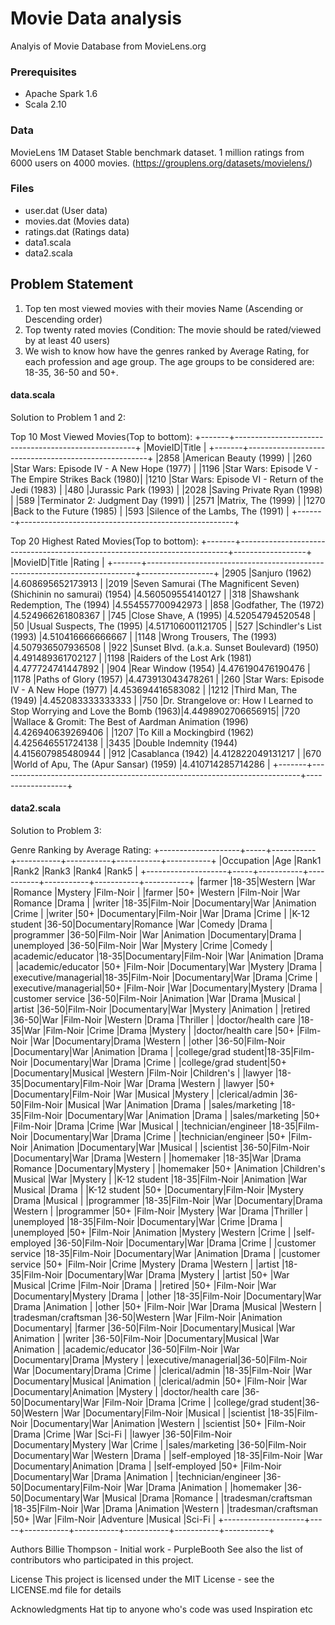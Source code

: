 # Movie Data analysis
Analyis of Movie Database from MovieLens.org

### Prerequisites
- Apache Spark 1.6
- Scala 2.10

### Data 

MovieLens 1M Dataset
Stable benchmark dataset. 1 million ratings from 6000 users on 4000 movies.
(https://grouplens.org/datasets/movielens/)


### Files
- user.dat (User data)               
- movies.dat (Movies data)           
- ratings.dat (Ratings data)        
- data1.scala
- data2.scala

## Problem Statement

1. Top ten most viewed movies with their movies Name (Ascending or Descending order)
2. Top twenty rated movies (Condition: The movie should be rated/viewed by at least 40 users)
3. We wish to know how have the genres ranked by Average Rating, for each profession and age
group. The age groups to be considered are: 18-35, 36-50 and 50+.

#### data.scala
Solution to Problem 1 and 2:

Top 10 Most Viewed Movies(Top to bottom):
+-------+-----------------------------------------------------+
|MovieID|Title                                                |
+-------+-----------------------------------------------------+
|2858   |American Beauty (1999)                               |
|260    |Star Wars: Episode IV - A New Hope (1977)            |
|1196   |Star Wars: Episode V - The Empire Strikes Back (1980)|
|1210   |Star Wars: Episode VI - Return of the Jedi (1983)    |
|480    |Jurassic Park (1993)                                 |
|2028   |Saving Private Ryan (1998)                           |
|589    |Terminator 2: Judgment Day (1991)                    |
|2571   |Matrix, The (1999)                                   |
|1270   |Back to the Future (1985)                            |
|593    |Silence of the Lambs, The (1991)                     |
+-------+-----------------------------------------------------+

Top 20 Highest Rated Movies(Top to bottom):
+-------+---------------------------------------------------------------------------+------------------+
|MovieID|Title                                                                      |Rating            |
+-------+---------------------------------------------------------------------------+------------------+
|2905   |Sanjuro (1962)                                                             |4.608695652173913 |
|2019   |Seven Samurai (The Magnificent Seven) (Shichinin no samurai) (1954)        |4.560509554140127 |
|318    |Shawshank Redemption, The (1994)                                           |4.554557700942973 |
|858    |Godfather, The (1972)                                                      |4.524966261808367 |
|745    |Close Shave, A (1995)                                                      |4.52054794520548  |
|50     |Usual Suspects, The (1995)                                                 |4.517106001121705 |
|527    |Schindler's List (1993)                                                    |4.510416666666667 |
|1148   |Wrong Trousers, The (1993)                                                 |4.507936507936508 |
|922    |Sunset Blvd. (a.k.a. Sunset Boulevard) (1950)                              |4.491489361702127 |
|1198   |Raiders of the Lost Ark (1981)                                             |4.477724741447892 |
|904    |Rear Window (1954)                                                         |4.476190476190476 |
|1178   |Paths of Glory (1957)                                                      |4.473913043478261 |
|260    |Star Wars: Episode IV - A New Hope (1977)                                  |4.453694416583082 |
|1212   |Third Man, The (1949)                                                      |4.452083333333333 |
|750    |Dr. Strangelove or: How I Learned to Stop Worrying and Love the Bomb (1963)|4.4498902706656915|
|720    |Wallace & Gromit: The Best of Aardman Animation (1996)                     |4.426940639269406 |
|1207   |To Kill a Mockingbird (1962)                                               |4.425646551724138 |
|3435   |Double Indemnity (1944)                                                    |4.415607985480944 |
|912    |Casablanca (1942)                                                          |4.412822049131217 |
|670    |World of Apu, The (Apur Sansar) (1959)                                     |4.410714285714286 |
+-------+---------------------------------------------------------------------------+------------------+

#### data2.scala
Solution to Problem 3:

Genre Ranking by Average Rating:
+--------------------+-----+-----------+-----------+-----------+-----------+-----------+
|Occupation          |Age  |Rank1      |Rank2      |Rank3      |Rank4      |Rank5      |
+--------------------+-----+-----------+-----------+-----------+-----------+-----------+
|farmer              |18-35|Western    |War        |Romance    |Mystery    |Film-Noir  |
|farmer              |50+  |Western    |Film-Noir  |War        |Romance    |Drama      |
|writer              |18-35|Film-Noir  |Documentary|War        |Animation  |Crime      |
|writer              |50+  |Documentary|Film-Noir  |War        |Drama      |Crime      |
|K-12 student        |36-50|Documentary|Romance    |War        |Comedy     |Drama      |
|programmer          |36-50|Film-Noir  |War        |Animation  |Documentary|Drama      |
|unemployed          |36-50|Film-Noir  |War        |Mystery    |Crime      |Comedy     |
|academic/educator   |18-35|Documentary|Film-Noir  |War        |Animation  |Drama      |
|academic/educator   |50+  |Film-Noir  |Documentary|War        |Mystery    |Drama      |
|executive/managerial|18-35|Film-Noir  |Documentary|War        |Drama      |Crime      |
|executive/managerial|50+  |Film-Noir  |War        |Documentary|Mystery    |Drama      |
|customer service    |36-50|Film-Noir  |Animation  |War        |Drama      |Musical    |
|artist              |36-50|Film-Noir  |Documentary|War        |Mystery    |Animation  |
|retired             |36-50|War        |Film-Noir  |Western    |Drama      |Thriller   |
|doctor/health care  |18-35|War        |Film-Noir  |Crime      |Drama      |Mystery    |
|doctor/health care  |50+  |Film-Noir  |War        |Documentary|Drama      |Western    |
|other               |36-50|Film-Noir  |Documentary|War        |Animation  |Drama      |
|college/grad student|18-35|Film-Noir  |Documentary|War        |Drama      |Crime      |
|college/grad student|50+  |Documentary|Musical    |Western    |Film-Noir  |Children's |
|lawyer              |18-35|Documentary|Film-Noir  |War        |Drama      |Western    |
|lawyer              |50+  |Documentary|Film-Noir  |War        |Musical    |Mystery    |
|clerical/admin      |36-50|Film-Noir  |Musical    |War        |Animation  |Drama      |
|sales/marketing     |18-35|Film-Noir  |Documentary|War        |Animation  |Drama      |
|sales/marketing     |50+  |Film-Noir  |Drama      |Crime      |War        |Musical    |
|technician/engineer |18-35|Film-Noir  |Documentary|War        |Drama      |Crime      |
|technician/engineer |50+  |Film-Noir  |Animation  |Documentary|War        |Musical    |
|scientist           |36-50|Film-Noir  |Documentary|War        |Drama      |Western    |
|homemaker           |18-35|War        |Drama      |Romance    |Documentary|Mystery    |
|homemaker           |50+  |Animation  |Children's |Musical    |War        |Mystery    |
|K-12 student        |18-35|Film-Noir  |Animation  |War        |Musical    |Drama      |
|K-12 student        |50+  |Documentary|Film-Noir  |Mystery    |Drama      |Musical    |
|programmer          |18-35|Film-Noir  |War        |Documentary|Drama      |Western    |
|programmer          |50+  |Film-Noir  |Mystery    |War        |Drama      |Thriller   |
|unemployed          |18-35|Film-Noir  |Documentary|War        |Crime      |Drama      |
|unemployed          |50+  |Film-Noir  |Animation  |Mystery    |Western    |Crime      |
|self-employed       |36-50|Film-Noir  |Documentary|War        |Drama      |Crime      |
|customer service    |18-35|Film-Noir  |Documentary|War        |Animation  |Drama      |
|customer service    |50+  |Film-Noir  |Crime      |Mystery    |Drama      |Western    |
|artist              |18-35|Film-Noir  |Documentary|War        |Drama      |Mystery    |
|artist              |50+  |War        |Musical    |Crime      |Film-Noir  |Drama      |
|retired             |50+  |Film-Noir  |War        |Documentary|Mystery    |Drama      |
|other               |18-35|Film-Noir  |Documentary|War        |Drama      |Animation  |
|other               |50+  |Film-Noir  |War        |Drama      |Musical    |Western    |
|tradesman/craftsman |36-50|Western    |War        |Film-Noir  |Animation  |Documentary|
|farmer              |36-50|Film-Noir  |Documentary|Musical    |War        |Animation  |
|writer              |36-50|Film-Noir  |Documentary|Musical    |War        |Animation  |
|academic/educator   |36-50|Film-Noir  |War        |Documentary|Drama      |Mystery    |
|executive/managerial|36-50|Film-Noir  |War        |Documentary|Drama      |Crime      |
|clerical/admin      |18-35|Film-Noir  |War        |Documentary|Musical    |Animation  |
|clerical/admin      |50+  |Film-Noir  |War        |Documentary|Animation  |Mystery    |
|doctor/health care  |36-50|Documentary|War        |Film-Noir  |Drama      |Crime      |
|college/grad student|36-50|Western    |War        |Documentary|Film-Noir  |Musical    |
|scientist           |18-35|Film-Noir  |Documentary|War        |Animation  |Western    |
|scientist           |50+  |Film-Noir  |Drama      |Crime      |War        |Sci-Fi     |
|lawyer              |36-50|Film-Noir  |Documentary|Mystery    |War        |Crime      |
|sales/marketing     |36-50|Film-Noir  |Documentary|War        |Western    |Drama      |
|self-employed       |18-35|Film-Noir  |War        |Documentary|Animation  |Drama      |
|self-employed       |50+  |Film-Noir  |Documentary|War        |Drama      |Animation  |
|technician/engineer |36-50|Documentary|Film-Noir  |War        |Drama      |Animation  |
|homemaker           |36-50|Documentary|War        |Musical    |Drama      |Romance    |
|tradesman/craftsman |18-35|Film-Noir  |War        |Drama      |Animation  |Western    |
|tradesman/craftsman |50+  |War        |Film-Noir  |Adventure  |Musical    |Sci-Fi     |
+--------------------+-----+-----------+-----------+-----------+-----------+-----------+








Authors
Billie Thompson - Initial work - PurpleBooth
See also the list of contributors who participated in this project.

License
This project is licensed under the MIT License - see the LICENSE.md file for details

Acknowledgments
Hat tip to anyone who's code was used
Inspiration
etc
